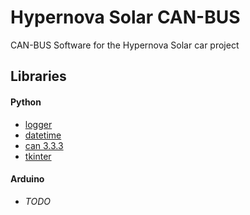# Hypernova Solar CAN-BUS
CAN-BUS Software for the Hypernova Solar car project

## Libraries
#### Python
* [logger](https://docs.python.org/3/howto/logging.html)
* [datetime](https://docs.python.org/3/library/datetime.html)
* [can 3.3.3](https://python-can.readthedocs.io/en/master/)
* [tkinter](https://docs.python.org/3/library/tkinter.html)
#### Arduino
* *TODO*